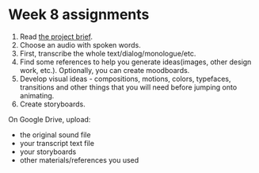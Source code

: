 # Week 8 assignments

1. Read [the project brief](proj-animate-type.md).
1. Choose an audio with spoken words. 
1. First, transcribe the whole text/dialog/monologue/etc.
1. Find some references to help you generate ideas(images, other design work, etc.). Optionally, you can create moodboards.
1. Develop visual ideas - compositions, motions, colors, typefaces, transitions and other things that you will need before jumping onto animating.
1. Create storyboards.

On Google Drive, upload:
- the original sound file
- your transcript text file
- your storyboards
- other materials/references you used
